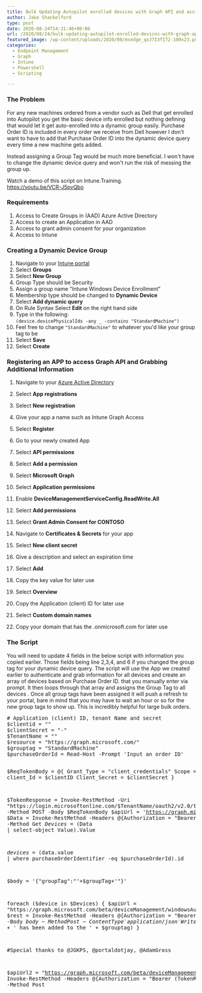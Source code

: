 ```yaml
---
title: Bulk Updating Autopilot enrolled devices with Graph API and assigning a Group Tag based on Purchase OrderID
author: Jake Shackelford
type: post
date: 2020-08-24T14:31:46+00:00
url: /2020/08/24/bulk-updating-autopilot-enrolled-devices-with-graph-api-and-assigning-a-group-tag-based-on-purchase-orderid/
featured_image: /wp-content/uploads/2020/08/msedge_qxJ7I3fI72-100x23.png
categories:
  - Endpoint Management
  - Graph
  - Intune
  - Powershell
  - Scripting

---
```

### The Problem

For any new machines ordered from a vendor such as Dell that get enrolled into Autopilot you get the basic device info enrolled but nothing defining that would let it get auto-enrolled into a dynamic group easily. Purchase Order ID is included in every order we receive from Dell however I don't want to have to add that Purchase Order ID into the dynamic device query every time a new machine gets added. 

Instead assigning a Group Tag would be much more beneficial. I won't have to change the dynamic device query and won't run the risk of messing the group up. 

Watch a demo of this script on Intune.Training.  
<a href="https://youtu.be/VCR-J5pvQbo" target="_blank" rel="noreferrer noopener">https://youtu.be/VCR-J5pvQbo</a>

### Requirements

  1. Access to Create Groups in (AAD) Azure Active Directory
  2. Access to create an Application in AAD
  3. Access to grant admin consent for your organization
  4. Access to Intune

### Creating a Dynamic Device Group

  1. Navigate to your <a href="https://devicemanagement.microsoft.com/" target="_blank" rel="noreferrer noopener">Intune portal</a>
  2. Select **Groups**
  3. Select **New Group**
  4. Group Type should be Security
  5. Assign a group name "Intune Windows Device Enrollment"
  6. Membership type should be changed to **Dynamic Device**
  7. Select **Add dynamic query**
  8. On Rule Syntax Select  **Edit** on the right hand side
  9. Type in the following:  
    `(device.devicePhysicalIds -any _ -contains "StandardMachine")`
 10. Feel free to change `"StandardMachine"` to whatever you'd like your group tag to be
 11. Select **Save**
 12. Select **Create**

### Registering an APP to access Graph API and Grabbing Additional Information

  1. Navigate to your <a href="https://portal.azure.com/#blade/Microsoft_AAD_IAM/ActiveDirectoryMenuBlade/RegisteredApps" target="_blank" rel="noreferrer noopener">Azure Active Directory</a>
  2. Select **App registrations** 
  3. Select **New registration**
  4. Give your app a name such as Intune Graph Access
  5. Select **Register**
  6. Go to your newly created App
  7. Select **API permissions**
  8. Select **Add a permission**
  9. Select **Microsoft Graph**
 10. Select **Application permissions**
 11. Enable **DeviceManagementServiceConfig.ReadWrite.All**
 12. Select **Add permissions**
 13. Select **Grant Admin Consent for CONTOSO**

  1. Navigate to **Certificates & Secrets** for your app
  2. Select **New client secret**
  3. Give a description and select an expiration time
  4. Select **Add**
  5. Copy the key value for later use

  1. Select **Overview**
  2. Copy the Application (client) ID for later use

  1. Select **Custom domain names**
  2. Copy your domain that has the .onmicrosoft.com for later use

### The Script

You will need to update 4 fields in the below script with information you copied earlier. Those fields being line 2,3,4, and 6 if you changed the group tag for your dynamic device query. The script will use the App we created earlier to authenticate and grab information for all devices and create an array of devices based on Purchase Order ID. that you manually enter via prompt. It then loops through that array and assigns the Group Tag to all devices . Once all group tags have been assigned it will push a refresh to your portal, bare in mind that you may have to wait an hour or so for the new group tags to show up. This is incredibly helpful for large bulk orders.

<div class="wp-block-codemirror-blocks-code-block code-block">
  <pre class="CodeMirror" data-setting="{&quot;mode&quot;:&quot;powershell&quot;,&quot;mime&quot;:&quot;application/x-powershell&quot;,&quot;theme&quot;:&quot;default&quot;,&quot;lineNumbers&quot;:true,&quot;styleActiveLine&quot;:true,&quot;lineWrapping&quot;:true,&quot;readOnly&quot;:false,&quot;fileName&quot;:&quot;GroupTag.ps1&quot;,&quot;language&quot;:&quot;PowerShell&quot;,&quot;modeName&quot;:&quot;powershell&quot;}"># Application (client) ID, tenant Name and secret
$clientid = ""
$clientSecret = "-"
$TenantName = ""
$resource = "https://graph.microsoft.com/"
$grouptag = "StandardMachine"
$purchaseOrderId = Read-Host -Prompt 'Input an order ID'

$ReqTokenBody = @{
    Grant_Type    = "client_credentials"
    Scope         = "https://graph.microsoft.com/.default"
    client_Id     = $clientID
    Client_Secret = $clientSecret
} 

$TokenResponse = Invoke-RestMethod -Uri "https://login.microsoftonline.com/$TenantName/oauth2/v2.0/token" -Method POST -Body $ReqTokenBody
$apiUrl = 'https://graph.microsoft.com/beta/deviceManagement/windowsAutopilotDeviceIdentities/'
$Data = Invoke-RestMethod -Headers @{Authorization = "Bearer $($TokenResponse.access_token)"} -Uri $apiUrl -Method Get
$Devices = ($Data | select-object Value).Value

$devices = ($data.value | where purchaseOrderIdentifier -eq $purchaseOrderId).id

$body = '{"groupTag":"'+$groupTag+'"}'

foreach ($device in $Devices) {
    $apiUrl = "https://graph.microsoft.com/beta/deviceManagement/windowsAutopilotDeviceIdentities/$device/UpdateDeviceProperties"
    $rest = Invoke-RestMethod -Headers @{Authorization = "Bearer $($TokenResponse.access_token)"} -Uri $apiUrl -Body $body -Method Post -ContentType 'application/json'
    Write-Host ($device + ' has been added to the ' + $grouptag)
}

#Special thanks to @JGKPS, @portaldotjay, @AdamGross

$apiUrl2 = "https://graph.microsoft.com/beta/deviceManagement/windowsAutopilotSettings/sync"
Invoke-RestMethod -Headers @{Authorization = "Bearer $($TokenResponse.access_token)"} -Uri $apiUrl2 -Method Post</pre>
</div>